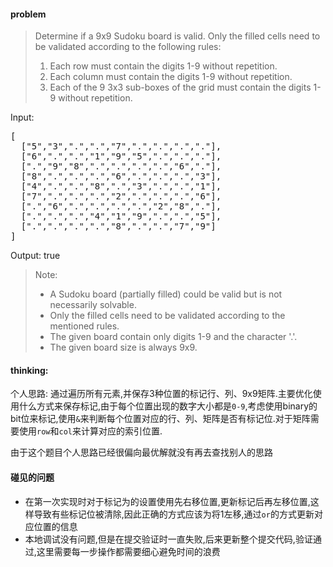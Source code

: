 #### problem

> Determine if a 9x9 Sudoku board is valid. Only the filled cells need to be validated according to the following rules:
> 
> 1. Each row must contain the digits 1-9 without repetition.
> 1. Each column must contain the digits 1-9 without repetition.
> 1. Each of the 9 3x3 sub-boxes of the grid must contain the digits 1-9 without repetition.

Input:
<pre>[
  ["5","3",".",".","7",".",".",".","."],
  ["6",".",".","1","9","5",".",".","."],
  [".","9","8",".",".",".",".","6","."],
  ["8",".",".",".","6",".",".",".","3"],
  ["4",".",".","8",".","3",".",".","1"],
  ["7",".",".",".","2",".",".",".","6"],
  [".","6",".",".",".",".","2","8","."],
  [".",".",".","4","1","9",".",".","5"],
  [".",".",".",".","8",".",".","7","9"]
]</pre>
Output: true

> Note:
> 
> - A Sudoku board (partially filled) could be valid but is not necessarily solvable.
> - Only the filled cells need to be validated according to the mentioned rules.
> - The given board contain only digits 1-9 and the character '.'.
> - The given board size is always 9x9.

#### thinking:

个人思路: 通过遍历所有元素,并保存3种位置的标记行、列、9x9矩阵.主要优化使用什么方式来保存标记,由于每个位置出现的数字大小都是`0-9`,考虑使用binary的bit位来标记,使用`&`来判断每个位置对应的行、列、矩阵是否有标记位.对于矩阵需要使用`row`和`col`来计算对应的索引位置.

由于这个题目个人思路已经很偏向最优解就没有再去查找别人的思路

#### 碰见的问题

- 在第一次实现时对于标记为的设置使用先右移位置,更新标记后再左移位置,这样导致有些标记位被清除,因此正确的方式应该为将1左移,通过`or`的方式更新对应位置的信息
- 本地调试没有问题,但是在提交验证时一直失败,后来更新整个提交代码,验证通过,这里需要每一步操作都需要细心避免时间的浪费
